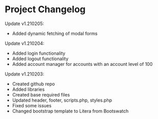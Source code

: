 # Project Changelog
 Update v1.210205:
 <ul>
 	<li>Added dynamic fetching of modal forms</li>
 </ul>

 Update v1.210204:
 <ul>
 	<li>Added login functionality</li>
 	<li>Added logout functionality</li>
 	<li>Added account manager for accounts with an account level of 100</li>
 </ul>

 Update v1.210203:
 <ul>
 	<li>Created github repo</li>
 	<li>Added libraries</li>
 	<li>Created base required files</li>
 	<li>Updated header, footer, scripts.php, styles.php</li>
 	<li>Fixed some issues</li>
 	<li>Changed bootstrap template to Litera from Bootswatch</li>
 </ul>
